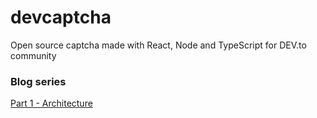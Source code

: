 # devcaptcha
Open source captcha made with React, Node and TypeScript for DEV.to community 

### Blog series
[Part 1 - Architecture](https://github.com/pilotpirxie/devcaptcha.git)